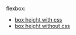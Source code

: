 flexbox:
* [box height with css](./box-height-with-css.md)  
* [box height without css](./box-height-without-css.md)
